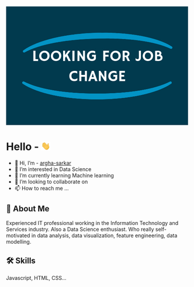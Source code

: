 
![Logo](https://raw.githubusercontent.com/argha-sarkar/argha-sarkar/main/ImageFolder/Consulting%20Firm%20Logo.jpg)

    
# Hello - <img src="https://raw.githubusercontent.com/argha-sarkar/argha-sarkar/main/ImageFolder/hand.gif" width="25px">

- 👋 Hi, I’m - [argha-sarkar](https://awesomeopensource.com/project/elangosundar/awesome-README-templates)
- 👀 I’m interested in Data Science
- 🌱 I’m currently learning Machine learning
- 💞️ I’m looking to collaborate on 
- 📫 How to reach me ...

## 🚀 About Me
Experienced IT professional working in the Information Technology 
and Services industry. Also a Data Science enthusiast. 
Who really self-motivated in data analysis, data visualization, 
feature engineering, data modelling.

  
## 🛠 Skills
Javascript, HTML, CSS...

  
